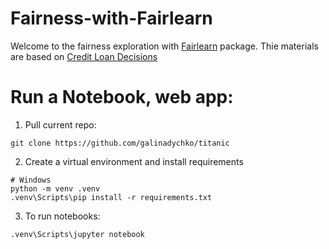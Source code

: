 # Fairness-with-Fairlearn

Welcome to the fairness exploration with [Fairlearn](https://fairlearn.org/) package.
Thie materials are based on [Credit Loan Decisions](https://fairlearn.org/v0.10/auto_examples/plot_credit_loan_decisions.html#sphx-glr-auto-examples-plot-credit-loan-decisions-py)


# Run a Notebook, web app:

1. Pull current repo:
```buildoutcfg
git clone https://github.com/galinadychko/titanic
```
2. Create a virtual environment and install requirements
```
# Windows
python -m venv .venv
.venv\Scripts\pip install -r requirements.txt
```
3. To run notebooks:
```
.venv\Scripts\jupyter notebook
```
